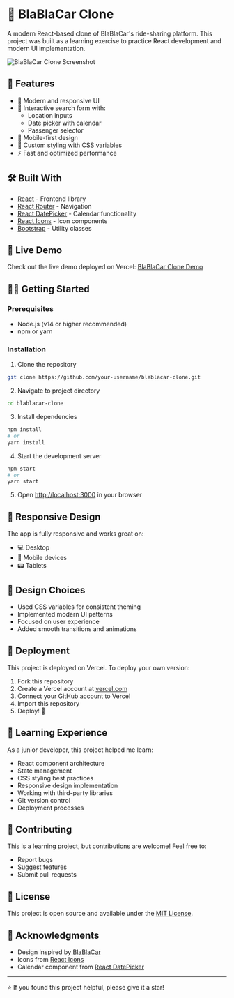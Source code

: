 # 🚗 BlaBlaCar Clone

A modern React-based clone of BlaBlaCar's ride-sharing platform. This project was built as a learning exercise to practice React development and modern UI implementation.

![BlaBlaCar Clone Screenshot](public/screenshot.png)

## 🌟 Features

- 💫 Modern and responsive UI
- 🎯 Interactive search form with:
  - Location inputs
  - Date picker with calendar
  - Passenger selector
- 📱 Mobile-first design
- 🎨 Custom styling with CSS variables
- ⚡ Fast and optimized performance

## 🛠️ Built With

- [React](https://reactjs.org/) - Frontend library
- [React Router](https://reactrouter.com/) - Navigation
- [React DatePicker](https://reactdatepicker.com/) - Calendar functionality
- [React Icons](https://react-icons.github.io/react-icons/) - Icon components
- [Bootstrap](https://getbootstrap.com/) - Utility classes

## 🚀 Live Demo

Check out the live demo deployed on Vercel: [BlaBlaCar Clone Demo](your-vercel-url-here)

## 🏃‍♂️ Getting Started

### Prerequisites

- Node.js (v14 or higher recommended)
- npm or yarn

### Installation

1. Clone the repository
```bash
git clone https://github.com/your-username/blablacar-clone.git
```

2. Navigate to project directory
```bash
cd blablacar-clone
```

3. Install dependencies
```bash
npm install
# or
yarn install
```

4. Start the development server
```bash
npm start
# or
yarn start
```

5. Open [http://localhost:3000](http://localhost:3000) in your browser

## 📱 Responsive Design

The app is fully responsive and works great on:
- 💻 Desktop
- 📱 Mobile devices
- 📟 Tablets

## 🎨 Design Choices

- Used CSS variables for consistent theming
- Implemented modern UI patterns
- Focused on user experience
- Added smooth transitions and animations

## 🚀 Deployment

This project is deployed on Vercel. To deploy your own version:

1. Fork this repository
2. Create a Vercel account at [vercel.com](https://vercel.com)
3. Connect your GitHub account to Vercel
4. Import this repository
5. Deploy! 🎉

## 🌱 Learning Experience

As a junior developer, this project helped me learn:
- React component architecture
- State management
- CSS styling best practices
- Responsive design implementation
- Working with third-party libraries
- Git version control
- Deployment processes

## 🤝 Contributing

This is a learning project, but contributions are welcome! Feel free to:
- Report bugs
- Suggest features
- Submit pull requests

## 📝 License

This project is open source and available under the [MIT License](LICENSE).

## 🙏 Acknowledgments

- Design inspired by [BlaBlaCar](https://www.blablacar.com)
- Icons from [React Icons](https://react-icons.github.io/react-icons)
- Calendar component from [React DatePicker](https://reactdatepicker.com)

---

⭐ If you found this project helpful, please give it a star!
